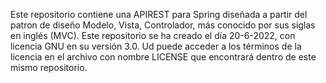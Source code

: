 Este repositorio contiene una APIREST para Spring diseñada a partir del patron de diseño Modelo, Vista, Controlador, más conocido por sus siglas en inglés (MVC).
Este repositorio se ha creado el día 20-6-2022, con licencia GNU en su versión 3.0. Ud puede acceder a los términos de la licencia en el archivo con nombre LICENSE que encontrará dentro de este mismo repositorio.
